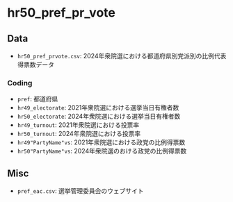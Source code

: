 # hr50_pref_pr_vote

## Data
- `hr50_pref_prvote.csv`: 2024年衆院選における都道府県別党派別の比例代表得票数データ

### Coding
- `pref`: 都道府県
- `hr49_electorate`: 2021年衆院選における選挙当日有権者数
- `hr50_electorate`: 2024年衆院選における選挙当日有権者数
- `hr49_turnout`: 2021年衆院選における投票率
- `hr50_turnout`: 2024年衆院選における投票率
- `hr49"PartyName"vs`: 2021年衆院選における政党の比例得票数
- `hr50"PartyName"vs`: 2024年衆院選のおける政党の比例得票数

## Misc
- `pref_eac.csv`: 選挙管理委員会のウェブサイト


